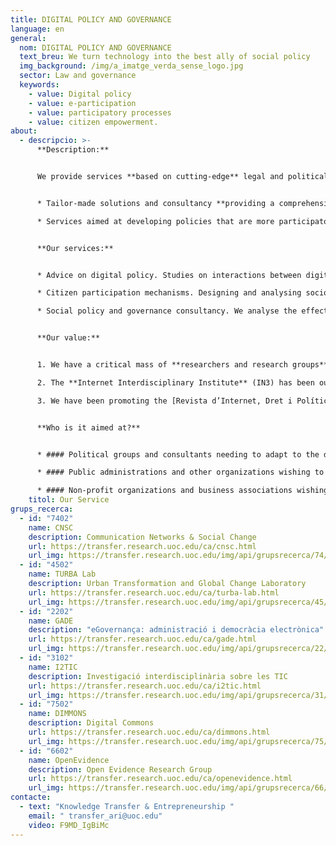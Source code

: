 ```yaml
---
title: DIGITAL POLICY AND GOVERNANCE
language: en
general:
  nom: DIGITAL POLICY AND GOVERNANCE
  text_breu: We turn technology into the best ally of social policy
  img_background: /img/a_imatge_verda_sense_logo.jpg
  sector: Law and governance
  keywords:
    - value: Digital policy
    - value: e-participation
    - value: participatory processes
    - value: citizen empowerment.
about:
  - descripcio: >-
      **Description:**


      We provide services **based on cutting-edge** legal and political knowledge linked to the digital and technological environment. We have a multidisciplinary team specializing in:


      * Tailor-made solutions and consultancy **providing a comprehensive view of law**, politics and governance in the digital age.

      * Services aimed at developing policies that are more participatory and closer to society in order to meet **the new needs of citizens**, companies and institutions.


      **Our services:**


      * Advice on digital policy. Studies on interactions between digital technologies, politics and social movements, as well as consultancy work on the consumption of political information online and how it relates to key aspects such as setting the political agenda or citizens' political attitudes.

      * Citizen participation mechanisms. Designing and analysing socio-demographic variables and processes for e-participation, and promoting a sharing economy and collaborative politics. We also work on the development of agile software and applications for participatory processes. 

      * Social policy and governance consultancy. We analyse the effects of ICT on citizen empowerment and governance, as well as analysing public policies in the social and epidemiological arena.


      **Our value:**


      1. We have a critical mass of **researchers and research groups** who are international leaders in the field of the impact of digital technology and the internet on law and politics.

      2. The **Internet Interdisciplinary Institute** (IN3) has been our R&I reference centre since the year 2000. Its aim is to study the internet and the effects of the interaction between digital technologies and human activity. 

      3. We have been promoting the [Revista d’Internet, Dret i Política](https://www.raco.cat/index.php/IDP/index) (Internet, Law and Politics E-Journal) in electronic format since 2005. In this publication, international experts address the challenges and issues resulting from the use of ICT in the fields of law and politics. 


      **Who is it aimed at?**


      * #### Political groups and consultants needing to adapt to the digital age.

      * #### Public administrations and other organizations wishing to carry out participatory processes. 

      * #### Non-profit organizations and business associations wishing to promote specific policies and initiatives.
    titol: Our Service
grups_recerca:
  - id: "7402"
    name: CNSC
    description: Communication Networks & Social Change
    url: https://transfer.research.uoc.edu/ca/cnsc.html
    url_img: https://transfer.research.uoc.edu/img/api/grupsrecerca/74/image/1594122351477
  - id: "4502"
    name: TURBA Lab
    description: Urban Transformation and Global Change Laboratory
    url: https://transfer.research.uoc.edu/ca/turba-lab.html
    url_img: https://transfer.research.uoc.edu/img/api/grupsrecerca/45/image/1594289098765
  - id: "2202"
    name: GADE
    description: "eGovernança: administració i democràcia electrònica"
    url: https://transfer.research.uoc.edu/ca/gade.html
    url_img: https://transfer.research.uoc.edu/img/api/grupsrecerca/22/image/1579101717481
  - id: "3102"
    name: I2TIC
    description: Investigació interdisciplinària sobre les TIC
    url: https://transfer.research.uoc.edu/ca/i2tic.html
    url_img: https://transfer.research.uoc.edu/img/api/grupsrecerca/31/image/1594110460538
  - id: "7502"
    name: DIMMONS
    description: Digital Commons
    url: https://transfer.research.uoc.edu/ca/dimmons.html
    url_img: https://transfer.research.uoc.edu/img/api/grupsrecerca/75/image/1594189171998
  - id: "6602"
    name: OpenEvidence
    description: Open Evidence Research Group
    url: https://transfer.research.uoc.edu/ca/openevidence.html
    url_img: https://transfer.research.uoc.edu/img/api/grupsrecerca/66/image/1594111453905
contacte:
  - text: "Knowledge Transfer & Entrepreneurship "
    email: " transfer_ari@uoc.edu"
    video: F9MD_IgBiMc
---
```

